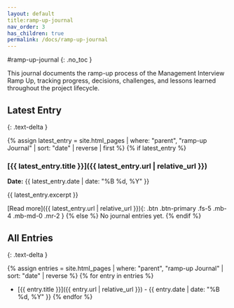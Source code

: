 ```yaml
---
layout: default
title:ramp-up-journal
nav_order: 3
has_children: true
permalink: /docs/ramp-up-journal
---
```


#ramp-up-journal
{: .no_toc }

This journal documents the ramp-up process of the Management Interview Ramp Up, tracking progress, decisions, challenges, and lessons learned throughout the project lifecycle.

## Latest Entry
{: .text-delta }

{% assign latest_entry = site.html_pages | where: "parent", "ramp-up Journal" | sort: "date" | reverse | first %}
{% if latest_entry %}
### [{{ latest_entry.title }}]({{ latest_entry.url | relative_url }})
**Date:** {{ latest_entry.date | date: "%B %d, %Y" }}

{{ latest_entry.excerpt }}

[Read more]({{ latest_entry.url | relative_url }}){: .btn .btn-primary .fs-5 .mb-4 .mb-md-0 .mr-2 }
{% else %}
No journal entries yet.
{% endif %}

## All Entries
{: .text-delta }

{% assign entries = site.html_pages | where: "parent", "ramp-up Journal" | sort: "date" | reverse %}
{% for entry in entries %}
- [{{ entry.title }}]({{ entry.url | relative_url }}) - {{ entry.date | date: "%B %d, %Y" }}
{% endfor %}